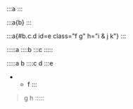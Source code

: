 :::a
:::

:::a{b}
:::

:::a{#b.c.d id=e class="f g" h="i &amp; j k"}
:::

:::::a
::::b
:::c
:::::

:::::a
b
::::c
d
:::e
- - f
:::
> g h
:::::
